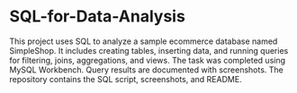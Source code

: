 # SQL-for-Data-Analysis
This project uses SQL to analyze a sample ecommerce database named SimpleShop. It includes creating tables, inserting data, and running queries for filtering, joins, aggregations, and views. The task was completed using MySQL Workbench. Query results are documented with screenshots. The repository contains the SQL script, screenshots, and README.
